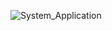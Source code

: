 ![System_Application](/svg/fLLDSzem4BtxLoZqaey19eTUV0e9IQVJfCD0wDKZh3MeaILNafja6FvxLxBm1tPowGLRRrUxJs-Vp8snLDio5sJrRYpaoQme14-fvKf69gK2oFNaAudE66HS0fdFbZzk7zVtqHcNgIWPb5gGdRM5YQTJJLydMsvtvQOqe5CbBKWxILK-dMlw0hdIqoMmkGPZnWj1fLq_FKvpYdtrrDXt0PC2cKG5JL_e5WOOxKaTlDTQQPFSYX8ApQKb-oWLr9WGm2NvGZAbDvmnaESNRhd0ZSbFPPDCbP9L61Bz2pe1lyj1v10TehhDZELS3dJnk6j2hWYN3DxyrYioswZIdbyGlxX31MXgGsYXrM-eLqimPGvDmq1xFAvAjzPhfDWGSglaIJ4GfYRZC4V5rNNlt-SnahAmnOqLUfzJBc9YB1vY6p3aat417THfPCohqkmqMHbhOg91-46O7IyyTxVb6zW4Pug_LhrKMdly5sYUlP-43e6pAxXl5KVEdORFt9vmmxno8xZP0P9Zr490Av_LgOV8IK16roDoYUgDvCZNRm_L7oPP78UwRr5wK3f7MdL_iWe4gccYd-CMj2etENU8V_fH4b8LMm7LwUwqt6crc3p3cvrfe4FbsbgPOBOxpBMG50uw6WlVpnsGS5OXwu8rIPt870Jq8uVeU7OolWpjekg1w-OebRHTg2si2my8kuGjn-buvmH5WbCbpLkgD4QjaROXZsyUHlqohlCEEZ0GT24LtAjHXdvUjHOEhgLtPg3xgBQynRD3AUCWs0Uy7aBCNUuSyWtecDmg9O3A9jHbME5rvsfkipJ5xrCr3c-Ulb8zeT05FBMbnfm7lDH3Rlf0Yi-KMCAV4enTkXjSMxdN-PD6JSLZGQnKwnKa_hyP8zcUmPn5wob6pQl3Unf70x9ZNfzhr8TSugb8-EslRzFbk1T6mZSW6VxH_GC0 "System_Application")
